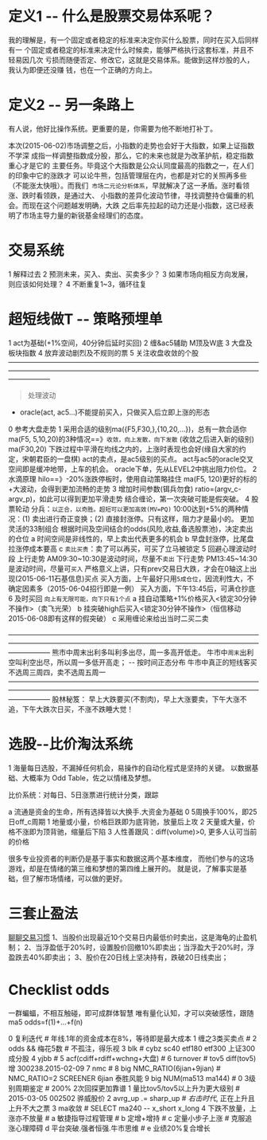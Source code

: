 # 定义1 -- 什么是股票交易体系呢？

  我的理解是，有一个固定或者稳定的标准来决定你买什么股票，同时在买入后同样有一
  个固定或者稳定的标准来决定什么时候卖，能够严格执行这套标准，并且不轻易因几次
  亏损而随便否定、修改它，这就是交易体系。能做到这样炒股的人，我认为即便还没赚
  钱，也在一个正确的方向上。

# 定义2 -- 另一条路上

  有人说，他好比操作系统。更重要的是，你需要为他不断地打补丁。

  本次(2015-06-02)市场调整之后，小指数的走势也会好于大指数，如果上证指数不学深
  成指一样调整指数成分股，那么，它的未来也就是为改革护航，稳定指数重心才是它的
  主要任务。毕竟这个大指数是公众认同度最高的指数之一，在人们的印象中它的涨跌才
  可以论牛熊，包括管理层在内，也都是对它的关照再多些（不能涨太快哦）。而我们`
  市场二元论分析体系`，早就解决了这一矛盾。涨时看领涨、跌时看领跌，是通过大、
  小指数的差异化波动节律，寻找调整持仓偏重的机会。而现在这个问题越发明确，大跌
  之后率先拉起的动力还是小指数，这已经表明了市场主导力量的新锐基金经理们的态度。

# 交易系统

  1 解释过去
  2 预测未来，买入、卖出、买卖多少？
  3 如果市场向相反方向发展，则应该如何处理？
  4 不断重复1~3，循环往复

# 超短线做T -- 策略预埋单

  1 act为基础(+1%空间，40分钟后延时买回)
  2 缠&ac5辅助
    M顶及W底
  3 大盘及板块指数
  4 放弃波动剧烈及不规则的票
  5 关注收盘收敛的个股
——————————————————————————————————————————————————————————————————————————————
> 处理波动

  - oracle(act, ac5...)不能提前买入，只做买入后立即上涨的形态

  0 参考大盘走势
  1 采用合适的级别ma({F5,F30,},{10,20,...})，总有一款合适你
    ma(F5, 5,10,20)的3种情况==》`收敛，向上发散，向下发散` (收敛之后进入新的级别)
    ma(F30,20) 下跌过程中平滑在均线之内的，上涨时表现也会好(缘自大家的约定，宋朝君臣的一盘棋)
    act的卖点，是ac5级别的买点。
    act与ac5的oracle交叉空间即是缓冲地带，上车的机会。
    oracle下单，先从LEVEL2中挑出阻力价位。
  2 水滴原理
    hilo==》-20%涨跌停板时，使用自动策略挂住
    ma(F5, 120)更好的标的+大波动，会得到更加流畅的走势
  3 增加时间参数(铒兵勿食)
    ratio=(argv_c-argv_p)，如此可以得到更加平滑走势
    结合缠论，第一次突破可能是假突破。
  4 股票轮动
    分兵：`以正合，以奇胜。超短可以更加高效(MV=PQ)`
    10:00达到+5%的两种情况：(1) 卖出进行奇正变换；(2) 直接封涨停。只有这样，阻力才是最小的。
    更加灵活的33制组合
    根据时间及空间结合的odds(风险,收益,备选股票池)，决定卖出的仓位
    a 时间空间是非线性的，早上卖出代表更多的机会
    b 早盘封涨停，比尾盘拉涨停成本要高
    c `卖比买贵`：卖了可以再买，可买了立马被锁定
  5 回避心理波动时段
    上行走势 AM09:30~10:30是波动时间，尽量不`卖出`
    下行走势 PM13:45~14:30是波动时间，尽量可`买入`
    严格意义上讲，只有prev交易日大跌，才会在0轴这上出现(2015-06-11石基信息)买点
    买入方面，上午最好只用`5成仓位`，因流利性大，不确定因素多（2015-06-04招行即是一例）
    买入方面，下午13:45后，可满仓抄底
  6 及时买回
    `向上有无限可能，向下只有1个点`
    a 挂自动策略+1%价格买入<锁定30分钟不操作>（卖飞光荣）
    b 挂突破high后买入<锁定30分钟不操作>（恒信移动2015-06-08即有这样的假突破）
    c 采用缠论来给出当时二买二卖

——————————————————————————————————————————————————————————————————————————————
  熊市中周末出利多叫利多出尽，周一多高开低走。
  牛市中`周末`出利空叫利空出尽，所以周一多低开高走；      -- 按时间正态分布
  牛市中真正的短线客买不选周三周四，卖不选周五周一
——————————————————————————————————————————————————————————————————————————————
  股林秘笈：
  早上大跌要买(不割肉)，早上大涨要卖，下午大涨不追，下午大跌次日买，不涨不跌睡大觉！

# 选股--比价淘汰系统

  1 海量每日选股，不漏掉任何机会，易操作的自动化程式是坚持的关键。
    以数据基础、大概率为 Odd Table，佐之以情绪及梦想。

  比价系统：对每日、5日涨票进行统计分类，跟踪

  a 流通是资金的生命，所有选择皆以大换手.大资金为基础
  0 5周换手100%，即25日off_c周期
  1 地量或小量，价格巨跌即为底背驰，放量后上攻
  2 天量或大量，价格不涨即为顶背驰，缩量后下陷
  3 人性善跟风：diff(volume)>0, 更多人认可当前的价格

  很多专业投资者的判断仍是基于事实和数据这两个基本维度，
  而他们参与的这场游戏，却是在情绪的第三维和梦想的第四维上展开的。
  就是说，了解事实是基础，但了解市场情绪，可以做的更好。

# 三套止盈法

  [聊聊交易习惯](http://www.imaibo.net/longweibo/detail/55097b1a9d24b063370000e7)
  1、当股价出现最近10个交易日内最低价时卖出，这是海龟的止盈机制；
  2、当浮盈低于20%时，设置股价回撤10%即卖出；当浮盈大于20%时，浮盈跌去40%即卖出；
  3、股价在20日线上坚决持有，跌破20日线卖出；

# Checklist odds

  一群蝙蝠，不相互触碰，即可成群体智慧
  唯有量化认知，才可以突破感性，跟随ma5
  odds=f(1)+...+f(n)

  0 复利迭代                        # 年线.1年的资金成本在8%，等待即是最大成本
  1 缠之3类买卖点                   #
  2 odds && 梅花5数                 # 不孤注，得乐视
  3 blk                             # cybz sc40 etf180 etf300 上证300成分股
  4 yjbb                            #
  5 acf(cdiff+rdiff+wchng+大盘)     #
  6 turnover                        # tov5 diff(tov5)增 300238.2015-02-09
  7 nmc                             #
  8 big NMC_RATIO(6jian+9jian)      # NMC_RATIO=2 SCREENER 6jian 泰胜风能
  9 big NUM(ma513 ma144)            #
  0 3级别周期鉴定                   # 200% 2次回探更加靠谱
  1 量比tov5/tov5以上升为更大级别   # 2015-03-05 002502 骅威股价
  2 avrg_up .= sharp_up             # *右击时代*, 正在上升且上升不大之票
  3 ma收敛                          # SELECT ma240 -- x_short x_long
  4 下跌不放量，上涨亦不放量        # 
  a 敏捷指导过程管理                # 
  b 定增+增持                       #
  c 定量小步子上涨                  # 克服追涨心理障碍
  d 平台突破.强者恒强.牛市思维      # 
  e 业绩20%复合增长
